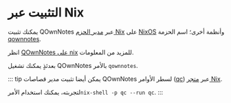 # التثبيت عبر Nix

يمكنك تثبيت QOwnNotes عبر [مدير الحزم Nix](https://nixos.wiki/wiki/Nix_package_manager) على [NixOS](https://nixos.org/) وأنظمة أخرى؛ اسم الحزمة [qownnotes](https://search.nixos.org/packages?channel=unstable&show=qownnotes).

انظر [QOwnNotes على nix](https://search.nixos.org/packages?channel=unstable&show=qownnotes) للمزيد من المعلومات.

بعدئذٍ يمكنك تشغيل QOwnNotes بالأمر `qownnotes`.

::: tip
يمكن أيضا تثبيت مدير قصاصات QOwnNotes لسطر الأوامر ([qc](https://github.com/qownnotes/qc)) عبر [متجر Nix](https://search.nixos.org/packages?channel=unstable&show=qc).

لتجربته، يمكنك استخدام الأمر`nix-shell -p qc --run qc`.
:::
